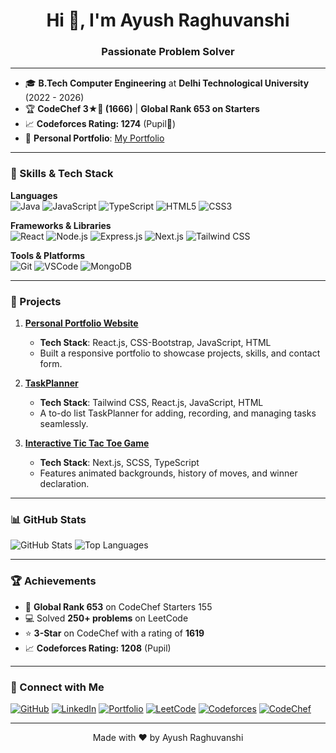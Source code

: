 <h1 align="center">Hi 👋, I'm Ayush Raghuvanshi</h1>
<h3 align="center">Passionate Problem Solver </h3>

---

- 🎓 **B.Tech Computer Engineering** at **Delhi Technological University** (2022 - 2026)
- 🏆 **CodeChef 3★💙 (1666)** | **Global Rank 653 on Starters**
- 📈 **Codeforces Rating: 1274** (Pupil💚)
- 🔭 **Personal Portfolio**: [My Portfolio](https://ayush-raghuvanshi-portfolio.vercel.app/)

---

### 🚀 Skills & Tech Stack

**Languages**  
![Java](https://img.shields.io/badge/Java-ED8B00?style=for-the-badge&logo=openjdk&logoColor=white)
![JavaScript](https://img.shields.io/badge/JavaScript-323330?style=for-the-badge&logo=javascript&logoColor=F7DF1E)
![TypeScript](https://img.shields.io/badge/TypeScript-007ACC?style=for-the-badge&logo=typescript&logoColor=white)
![HTML5](https://img.shields.io/badge/HTML5-E34F26?style=for-the-badge&logo=html5&logoColor=white)
![CSS3](https://img.shields.io/badge/CSS3-1572B6?style=for-the-badge&logo=css3&logoColor=white)

**Frameworks & Libraries**  
![React](https://img.shields.io/badge/React-20232A?style=for-the-badge&logo=react&logoColor=61DAFB)
![Node.js](https://img.shields.io/badge/Node.js-339933?style=for-the-badge&logo=nodedotjs&logoColor=white)
![Express.js](https://img.shields.io/badge/Express.js-404D59?style=for-the-badge)
![Next.js](https://img.shields.io/badge/Next.js-000000?style=for-the-badge&logo=nextdotjs&logoColor=white)
![Tailwind CSS](https://img.shields.io/badge/Tailwind_CSS-38B2AC?style=for-the-badge&logo=tailwind-css&logoColor=white)

**Tools & Platforms**  
![Git](https://img.shields.io/badge/Git-F05032?style=for-the-badge&logo=git&logoColor=white)
![VSCode](https://img.shields.io/badge/VS%20Code-0078d7?style=for-the-badge&logo=visual-studio-code&logoColor=white)
![MongoDB](https://img.shields.io/badge/MongoDB-4EA94B?style=for-the-badge&logo=mongodb&logoColor=white)

---

### 🌟 Projects

1. **[Personal Portfolio Website](https://ayush-raghuvanshi-portfolio.vercel.app/)**  
   - **Tech Stack**: React.js, CSS-Bootstrap, JavaScript, HTML  
   - Built a responsive portfolio to showcase projects, skills, and contact form.

2. **[TaskPlanner](https://task-planner-gamma.vercel.app/)**  
   - **Tech Stack**: Tailwind CSS, React.js, JavaScript, HTML  
   - A to-do list TaskPlanner for adding, recording, and managing tasks seamlessly.

3. **[Interactive Tic Tac Toe Game](https://advanced-tic-tac-toe-iota.vercel.app/)**  
   - **Tech Stack**: Next.js, SCSS, TypeScript  
   - Features animated backgrounds, history of moves, and winner declaration.

---

### 📊 GitHub Stats

![GitHub Stats](https://github-readme-stats.vercel.app/api?username=Codelearner6742AP&show_icons=true&theme=radical&count_private=true)
![Top Languages](https://github-readme-stats.vercel.app/api/top-langs/?username=Codelearner6742AP&theme=radical&layout=compact)

---

### 🏆 Achievements

- 🥇 **Global Rank 653** on CodeChef Starters 155
- 💻 Solved **250+ problems** on LeetCode  
- ⭐ **3-Star** on CodeChef with a rating of **1619**
- 📈 **Codeforces Rating: 1208** (Pupil)

---

### 🔗 Connect with Me

[![GitHub](https://img.shields.io/badge/GitHub-100000?style=for-the-badge&logo=github&logoColor=white)](https://github.com/Codelearner6742AP)
[![LinkedIn](https://img.shields.io/badge/LinkedIn-0077B5?style=for-the-badge&logo=linkedin&logoColor=white)](https://www.linkedin.com/in/ayush-raghuvanshi-382a2324b)
[![Portfolio](https://img.shields.io/badge/Portfolio-000000?style=for-the-badge&logo=vercel&logoColor=white)](https://ayush-raghuvanshi-portfolio.vercel.app/)
[![LeetCode](https://img.shields.io/badge/LeetCode-FFA116?style=for-the-badge&logo=leetcode&logoColor=black)](https://leetcode.com/u/Resorcinol/)
[![Codeforces](https://img.shields.io/badge/Codeforces-1F8ACB?style=for-the-badge&logo=codeforces&logoColor=white)](https://codeforces.com/profile/Resorcinol)
[![CodeChef](https://img.shields.io/badge/CodeChef-5B4638?style=for-the-badge&logo=codechef&logoColor=white)](https://www.codechef.com/users/resorcinol)

---

<p align="center">Made with ❤️ by Ayush Raghuvanshi</p>
